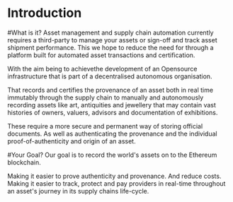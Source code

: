 # Introduction

#What is it?
Asset management and  supply chain automation currently requires a third-party to manage your assets or sign-off  and track asset shipment performance.  This we hope to reduce the need for through a platform built for automated asset transactions and certification.  

With the aim being to achievethe development of an Opensource infrastructure that is part of a decentralised autonomous organisation. 

That records and certifies the provenance of an asset both in real time immutably through the supply chain to manually and autonomously recording assets like art, antiquities and jewellery that may contain vast  histories of  owners, valuers, advisors and documentation of exhibitions. 

These require a more secure and permanent way of storing official documents. As well as authenticating the  provenance and the individual proof-of-authenticity and origin of an asset. 

#Your Goal?
Our goal is to record the world's assets on to the Ethereum blockchain. 

Making it easier to prove authenticity and provenance. And reduce costs. Making it easier to track, protect and pay providers in real-time throughout an asset's journey in its supply chains life-cycle.

